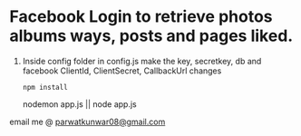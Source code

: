 # Facebook Login to retrieve photos albums ways, posts and pages liked.

1. Inside config folder in config.js make the key, secretkey, db and facebook ClientId, ClientSecret, CallbackUrl changes

    ````
    npm install
    
    ````
    nodemon app.js || node app.js


email me @ parwatkunwar08@gmail.com


